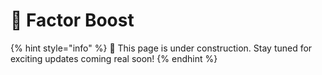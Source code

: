 # 🚀 Factor Boost

{% hint style="info" %}
:construction: This page is under construction. Stay tuned for exciting updates coming real soon!
{% endhint %}
